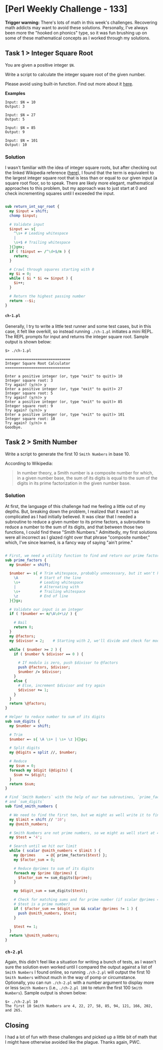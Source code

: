 # [Perl Weekly Challenge - 133]

**Trigger warning:** There's lots of math in this week's challenges.  Recovering
math addicts may want to avoid these solutions.  Personally, I've always been
more  the "hooked on phonics" type, so it was fun brushing up on some of these 
mathematical concepts as I worked through my solutions.

## Task 1 > Integer Square Root

You are given a positive integer `$N`.

Write a script to calculate the integer square root of the given number.

Please avoid using built-in function.  Find out more about it [here].

**Examples**

```
Input: $N = 10
Output: 3

Input: $N = 27
Output: 5

Input: $N = 85
Output: 9

Input: $N = 101
Output: 10
```

### Solution

I wasn't familiar with the idea of integer square roots, but after checking out
the linked Wikipedia reference ([here]), I found that the term is equivalent to
the largest integer square root that is less than or equal to our given input
(a square root floor, so to speak.  There are likely more elegant, mathematical
approaches to this problem, but my approach was to just start at 0 and check
incrementing squares until I exceeded the input.

```perl

sub return_int_sqr_root {
  my $input = shift;
  chomp $input;

  # Validate input
  $input =~ s{
    ^\s+ # Leading whitespace
    |
    \s+$ # Trailing whitespace
  }{}gmx;
  if ( !$input =~ /^\d+$/m ) {
    return;
  }

  # Crawl through squares starting with 0
  my $i = 0;
  while ( $i * $i <= $input ) {
    $i++;
  }

  # Return the highest passing number
  return --$i;
}

```

#### `ch-1.pl`

Generally, I try to write a little test runner and some test cases, but in this
case, it felt like overkill, so instead running `./ch-1.pl` initiates a mini
REPL.  The REPL prompts for input and returns the integer square root.  Sample
output is shown below:

```
$> ./ch-1.pl

==============================
Integer Square Root Calculator
==============================

Enter a positive integer (or, type "exit" to quit)> 10
Integer square root: 3
Try again? (y/n)> y
Enter a positive integer (or, type "exit" to quit)> 27
Integer square root: 5
Try again? (y/n)> y
Enter a positive integer (or, type "exit" to quit)> 85
Integer square root: 9
Try again? (y/n)> y
Enter a positive integer (or, type "exit" to quit)> 101
Integer square root: 10
Try again? (y/n)> n
Goodbye.

```

## Task 2 > Smith Number

Write a script to generate the first 10 `Smith Numbers` in base 10.

According to Wikipedia:

> In number theory, a Smith number is a composite number for which, in a given
> number base, the sum of its digits is equal to the sum of the digits in its
> prime factorization in the given number base.

### Solution

At first, the language of this challenge had me feeling a little out of my
depths.  But, breaking down the problem, I realized that it wasn't as
complicated as I had initially believed.  It was clear that I needed a
subroutine to reduce a given number to its prime factors, a subroutine to
reduce a number to the sum of its digits, and that between those two functions,
I could find these "Smith Numbers."  Admittedly, my first solutions were all
incorrect as I glazed right over that phrase "composite number," which, I've
since learned, is a fancy way of saying "ain't prime."

```perl

# First, we need a utility function to find and return our prime factors
sub prime_factors {
  my $number = shift;

  $number =~ s{ # Trim whitespace, probably unnecessary, but it won't hurt
    \A          # Start of the line
    \s+         # Leading whitespace
    |           # Alternating with
    \s+         # Trailing whitespace
    \z          # End of line
  }{}gx;

  # Validate our input is an integer
  if ( !$number =~ m/\A\d+\z/ ) {

    # Bail
    return 0;
  }
  my @factors;
  my $divisor = 2;    # Starting with 2, we'll divide and check for modulo

  while ( $number >= 2 ) {
    if ( $number % $divisor == 0 ) {

      # If modulo is zero, push $divisor to @factors
      push @factors, $divisor;
      $number /= $divisor;
    }
    else {
      # Else, increment $divisor and try again
      $divisor += 1;
    }
  }
  return \@factors;
}

# Helper to reduce number to sum of its digits
sub sum_digits {
  my $number = shift;

  # Trim
  $number =~ s{ \A \s+ | \s+ \z }{}gx;

  # Split digits
  my @digits = split //, $number;

  # Reduce
  my $sum = 0;
  foreach my $digit (@digits) {
    $sum += $digit;
  }
  return $sum;
}

# Find `Smith Numbers` with the help of our two subroutines, `prime_factors`
# and `sum_digits`
sub find_smith_numbers {

  # We need to find the first ten, but we might as well write it to find more
  my $limit = shift // '10';
  my @smith_numbers;

  # Smith Numbers are not prime numbers, so we might as well start at 4
  my $test = '4';

  # Search until we hit our limit
  while ( scalar @smith_numbers < $limit ) {
    my @primes     = @{ prime_factors($test) };
    my $factor_sum = 0;

    # Reduce @primes to sum of its digits
    foreach my $prime (@primes) {
      $factor_sum += sum_digits($prime);
    }

    my $digit_sum = sum_digits($test);

    # Check for matching sums and for prime number (if scalar @primes == 1,
    # $test is a prime number)
    if ( $factor_sum == $digit_sum && scalar @primes != 1 ) {
      push @smith_numbers, $test;
    }

    $test += 1;
  }
  return \@smith_numbers;
}

```

### `ch-2.pl`

Again, this didn't feel like a situation for writing a bunch of tests, as I
wasn't sure the solution even worked until I compared the output against a list
of `Smith Numbers` I found online, so running `./ch-2.pl` will output the first
10 `Smith Numbers` without much in the way of pomp or circumstance.  Optionally,
you can run `./ch-2.pl` with a number argument to display more or less `Smith
Numbers` (i.e., `./ch-2.pl 100` to return the first 100 `Smith Numbers`).
Sample output is shown below:

```
$> ./ch-2.pl 10
The first 10 Smith Numbers are 4, 22, 27, 58, 85, 94, 121, 166, 202, and 265.
```

## Closing

I had a lot of fun with these challenges and picked up a little bit of math that
I might have otherwise avoided like the plague.  Thanks again, PWC.

[Perl Weekly Challenge]: https://theweeklychallenge.org/blog/perl-weekly-challenge-133/
[here]: https://en.wikipedia.org/wiki/Integer_square_root
